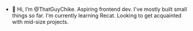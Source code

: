 - 👋 Hi, I’m @ThatGuyChike. Aspiring frontend dev. I've mostly built small things so far. I'm currently learning Recat. Looking to get acquainted with mid-size projects.

<!---
ThatGuyChike/ThatGuyChike is a ✨ special ✨ repository because its `README.md` (this file) appears on your GitHub profile.
You can click the Preview link to take a look at your changes.
--->
